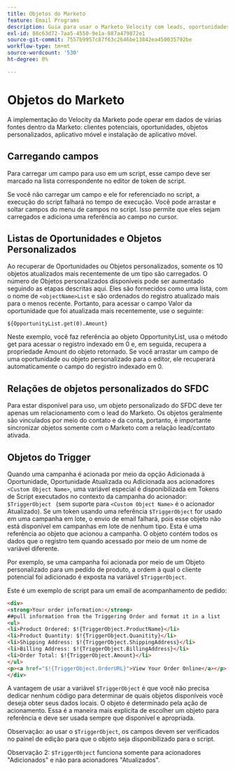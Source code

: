 ```yaml
---
title: Objetos do Marketo
feature: Email Programs
description: Guia para usar o Marketo Velocity com leads, oportunidades e objetos personalizados, campos de carregamento, acesso aos 10 principais da lista, relacionamentos com a SFDC e $TriggerObject.
exl-id: 88c63d72-7aa5-4550-9e1a-887a479872e1
source-git-commit: 7557b9957c87f63c2646be13842ea450035792be
workflow-type: tm+mt
source-wordcount: '530'
ht-degree: 0%

---
```


# Objetos do Marketo

A implementação do Velocity da Marketo pode operar em dados de várias fontes dentro da Marketo: clientes potenciais, oportunidades, objetos personalizados, aplicativo móvel e instalação de aplicativo móvel.

## Carregando campos

Para carregar um campo para uso em um script, esse campo deve ser marcado na lista correspondente no editor de token de script.

Se você não carregar um campo e ele for referenciado no script, a execução do script falhará no tempo de execução. Você pode arrastar e soltar campos do menu de campos no script. Isso permite que eles sejam carregados e adiciona uma referência ao campo no cursor.

## Listas de Oportunidades e Objetos Personalizados

Ao recuperar de Oportunidades ou Objetos personalizados, somente os 10 objetos atualizados mais recentemente de um tipo são carregados. O número de Objetos personalizados disponíveis pode ser aumentado seguindo as etapas descritas aqui. Eles são fornecidos como uma lista, com o nome de `<objectName>List` e são ordenados do registro atualizado mais para o menos recente. Portanto, para acessar o campo Valor da oportunidade que foi atualizada mais recentemente, use o seguinte:

`${OpportunityList.get(0).Amount}`

Neste exemplo, você faz referência ao objeto OpportunityList, usa o método get para acessar o registro indexado em 0 e, em seguida, recupera a propriedade Amount do objeto retornado. Se você arrastar um campo de uma oportunidade ou objeto personalizado para o editor, ele recuperará automaticamente o campo do registro indexado em 0.

## Relações de objetos personalizados do SFDC

Para estar disponível para uso, um objeto personalizado do SFDC deve ter apenas um relacionamento com o lead do Marketo. Os objetos geralmente são vinculados por meio do contato e da conta, portanto, é importante sincronizar objetos somente com o Marketo com a relação lead/contato ativada.

## Objetos do Trigger

Quando uma campanha é acionada por meio da opção Adicionada à Oportunidade, Oportunidade Atualizada ou Adicionada aos acionadores `<Custom Object Name>`, uma variável especial é disponibilizada em Tokens de Script executados no contexto da campanha do acionador: `$TriggerObject ` (sem suporte para `<Custom Object Name>` é o acionador Atualizado).  Se um token usando uma referência `$TriggerObject` for usado em uma campanha em lote, o envio de email falhará, pois esse objeto não está disponível em campanhas em lote de nenhum tipo.  Esta é uma referência ao objeto que acionou a campanha. O objeto contém todos os dados que o registro tem quando acessado por meio de um nome de variável diferente.

Por exemplo, se uma campanha foi acionada por meio de um Objeto personalizado para um pedido de produto, a ordem à qual o cliente potencial foi adicionado é exposta na variável `$TriggerObject`.

Este é um exemplo de script para um email de acompanhamento de pedido:

```html
<div>
<strong>Your order information:</strong>
##pull information from the Triggering Order and format it in a list
<ul>
<li>Product Ordered: $!{TriggerObject.ProductName}</li>
<li>Product Quantity: $!{TriggerObject.Quanitity}</li>
<li>Shipping Address: $!{TriggerObject.ShippingAddress}</li>
<li>Billing Address: $!{TriggerObject.BillingAddress}</li>
<li>Order Total: $!{TriggerObject.Amount}</li>
</ul>
<p><a href="$!{TriggerObject.OrderURL}">View Your Order Online</a></p>
</div>
```

A vantagem de usar a variável `$TriggerObject` é que você não precisa dedicar nenhum código para determinar de quais objetos disponíveis você deseja obter seus dados locais.  O objeto é determinado pela ação de acionamento. Essa é a maneira mais explícita de escolher um objeto para referência e deve ser usada sempre que disponível e apropriada.

Observação: ao usar o `$TriggerObject`, os campos devem ser verificados no painel de edição para que o objeto seja disponibilizado para o script.

Observação 2: `$TriggerObject` funciona somente para acionadores &quot;Adicionados&quot; e não para acionadores &quot;Atualizados&quot;.
